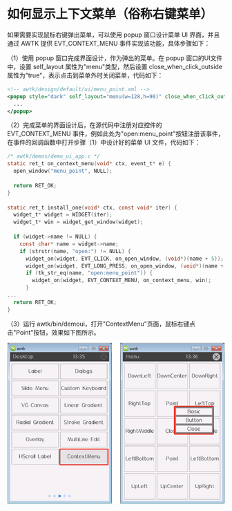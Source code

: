 # 如何显示上下文菜单（俗称右键菜单）

如果需要实现鼠标右键弹出菜单，可以使用 popup 窗口设计菜单 UI 界面，并且通过 AWTK 提供 EVT_CONTEXT_MENU 事件实现该功能，具体步骤如下：

（1）使用 popup 窗口完成界面设计，作为弹出的菜单。在 popup 窗口的UI文件中，设置 self_layout 属性为"menu"类型，然后设置 close_when_click_outside 属性为"true"，表示点击到菜单外时关闭菜单，代码如下：

```xml
<!-- awtk/design/default/ui/menu_point.xml -->
<popup style="dark" self_layout="menu(w=128,h=90)" close_when_click_outside="true">
  ...
</popup>
```

（2）完成菜单的界面设计后，在源代码中注册对应控件的 EVT_CONTEXT_MENU 事件，例如此处为"open:menu_point"按钮注册该事件，在事件的回调函数中打开步骤（1）中设计好的菜单 UI 文件，代码如下：

```c
/* awtk/demos/demo_ui_app.c */
static ret_t on_context_menu(void* ctx, event_t* e) {
  open_window("menu_point", NULL);

  return RET_OK;
}

static ret_t install_one(void* ctx, const void* iter) {
  widget_t* widget = WIDGET(iter);
  widget_t* win = widget_get_window(widget);

  if (widget->name != NULL) {
    const char* name = widget->name;
    if (strstr(name, "open:") != NULL) {
      widget_on(widget, EVT_CLICK, on_open_window, (void*)(name + 5));
      widget_on(widget, EVT_LONG_PRESS, on_open_window, (void*)(name + 5));
      if (tk_str_eq(name, "open:menu_point")) {
        widget_on(widget, EVT_CONTEXT_MENU, on_context_menu, win);
      }
...
  return RET_OK;
}
```

（3）运行 awtk/bin/demoui，打开"ContextMenu"页面，鼠标右键点击"Point"按钮，效果如下图所示。

![右键弹出菜单](./images/popup_menu.png)
